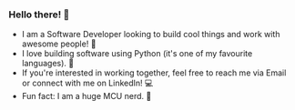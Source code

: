 ### Hello there! 👋

- I am a Software Developer looking to build cool things and work with awesome people! 🧪
- I love building software using Python (it's one of my favourite languages). 🐍
- If you're interested in working together, feel free to reach me via Email or connect with me on LinkedIn! 💻
- Fun fact: I am a huge MCU nerd. 🎥


<!--
**DiljotSG/DiljotSG** is a ✨ _special_ ✨ repository because its `README.md` (this file) appears on your GitHub profile.
-->
